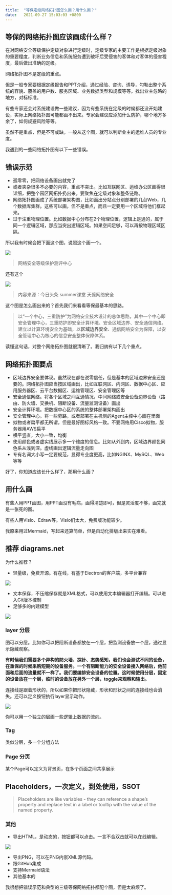 ```yaml
---
title:  "等保定级网络拓扑图怎么画？用什么画？"
date:   2021-09-27 15:03:03 +0800
---
```


## 等保的网络拓扑图应该画成什么样？

在对网络安全等级保护定级对象进行定级时，定级专家的主要工作是根据定级对象的重要程度，判断业务信息和系统服务遭到破坏后受侵害的客体和对客体的侵害程度，最后做出准确的定级。

网络拓扑图不是定级的重点。

但是一般专家要根据定级报告和PPT介绍，通过经验、咨询、诱导，勾勒出整个系统的容貌、覆盖的用户数、服务区域、业务数据类型和规模等等。找出业主忽略的地方，对标标准。

有些专家还会对系统建设做一些建议，因为有些系统在定级的时候都还没开始建设，实际上网络拓扑图可能都画不出来。专家会建议应添加什么防护，哪个地方多余了，如何规避风险等等。

虽然不是重点，但是不可或缺。一般从这个图，就可以判断业主的运维人员的专业度。

我遇到的一些网络拓扑图有以下一些错误。

## 错误示范

- 孤零零，把网络设备画出就完了
- 或者夹杂很多不必要的内容，重点不突出。比如互联网区、运维办公区画得很详细，把整个园区网拓扑扔出来。要聚焦在定级对象和整条链路。
- 网络拓扑图画成了系统部署架构图，比如画出分站点分别部署的几台Web，几个数据库集群。这些可以画，但不是重点，而且一定要用一个区域将他们框起来。
- 过于注重物理位置。比如数据中心分布在2个物理位置，逻辑上是通的，属于同一个逻辑区域，那应当突出逻辑区域。如果空间足够，可以再按物理区域区隔。

所以我有时候会把下面这个图，说照这个画一个。

![](/images/2021/dengbao/wlaqdjbhcpzx.png)

> 网络安全等级保护测评中心

还有这个

![](/images/2021/dengbao/tywlaq.png)

> 内容来源：今日头条 summer课堂 天億网络安全

这个图是怎么画出来的？首先我们来看看等保最基本的思路。

> 以“一个中心，三重防护”为网络安全技术设计的总体思路，其中一个中心即安全管理中心，三重防护即安全计算环境、安全区域边界、安全通信网络。建立以计算环境安全为基础，以**区域边界安全**、通信网络安全为保障，以安全管理中心为核心的信息安全整体保障体系。

读懂这句话，对整个网络拓扑图就很清晰了。我归纳有以下几个重点。

## 网络拓扑图要点

- 区域边界安全要体现。虽然现在都在说零信任，但是基本的区域边界安全还是要的。网络拓扑图应当按区域画出，比如互联网区、内网区、数据中心区、应用服务器区、云平台数据区、运维管理区、安全管理区等
- 安全通信网络。将各个区域之间互通情况，中间网络或安全设备边界设备（路由、防火墙、交换机、阻断设备、流量监测设备）画出
- 安全计算环境。把数据中心区的系统的整体部署架构画出
- 安全管理中心。将一些旁路，或者部署在主机侧的Agent主控中心画在里面
- 拟物或者扁平都无所谓，但是最好图标风格一致。不要网络用Cisco拟物，服务器用AWS扁平
- 横平竖直，大小一致，均衡
- 使用颜色或者虚实线展示多一个维度的信息。比如从外到内，区域边界颜色同色系从浅到深。虚线画出逻辑流量走向图
- 专有名词大小写一定要规范，显得专业度更高，比如NGINX、MySQL、Web等等

好了，你知道应该长什么样了，那用什么画？

## 用什么画

有些人用PPT画图，用PPT画没有毛病，画得清楚即可，但是灵活度不够，画完就是一张死的图。

有些人用Visio、Edraw等。Visio们太大，免费版功能较少。

我原来用过Mermaid，写起来还算简单，但是自动化排版出来实在难看。

## 推荐 diagrams.net

为什么推荐？

- 轻量级，免费开源。有在线，有基于Electron的客户端，多平台兼容

![](/images/2021/dengbao/interface-introduction.png)

- 文本保存，不压缩保存就是XML格式，可以使用文本编辑器打开编辑。可以进入Git版本控制
- 足够多的内建模型

![](/images/2021/dengbao/shapes.png)

### layer 分层

图可以分层。比如你可以把阻断设备都放在一个层，把监测设备放一个层，通过显示隐藏观察。

**有时候我们需要多个异构的防火墙、探针、态势感知，我们也会测试不同的设备，在重保的时候采购短期的设备服务。一个有阻断能力的安全设备接入网络后，他前面和后面的流量就不一样了。我们要编排安全设备的位置。这时候使用分层，固定的设备放在一个层，临时的设备放在另外一个层，toggle来观察和输出。**

连接线是跟着形状的，所以如果你把形状隐藏，形状和形状之间的连接线也会消失。还可以定义按钮执行layer显示动作。

![](/images/2021/dengbao/interactive-diagram-toggle-editor.gif)

你可以用一个独立的层画一些逻辑上数据的流向。

### Tag 

类似分层，多一个分组方法

### Page 分页

某个Page可以定义为背景页，在多个页面之间共享展示

## Placeholders，一次定义，到处使用，SSOT 

> Placeholders are like variables - they can reference a shape’s property and replace text in a label or tooltip with the value of the named property.

### 其他

- 导出HTML，是动态的，按钮都可以点击。一言不合双击就可以在线编辑。

![](/images/2021/dengbao/export-html-options.png)

- 导出PNG，可以在PNG内嵌XML源代码。
- 跟GitHub集成
- 支持Mermaid语法
- 其他基本的

我很想把错误示范和典型的三级等保网络拓扑都配个图，但是太麻烦了。
